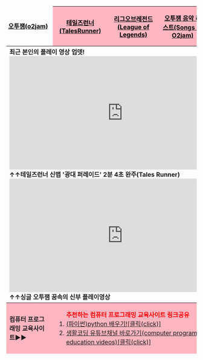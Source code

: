 <html>

<head>
 <meta charset="UTF-8">
</head>

<body>
<body background="배경수정.png">       
              
<table width="1000" height="1000" align="center" cellpadding="20" cellspacing="10">
 
<thead>

<tr style="height=21px;">
<td style="padding-left: 5px; padding-right: 5px; border-top: none; border-left: none; border-bottom: none; border-right: none; bgcolor:#FFB6C1;"><a href="https://m.post.naver.com/viewer/postView.nhn?volumeNo=18073606&memberNo=8626508&vType=VERTICAL" target="_blank"><font color="black"><b>오투잼(o2jam)</b></font></a></td>
<th bgcolor=#FFB6C1><a href="http://tr.game.onstove.com/index.asp" target="_blank"><font color="black"><b>테일즈런너(TalesRunner)</b></font></a></th>
<th bgcolor=#FFB6C1><a href="https://leagueoflegends.co.kr/" target="_blank"><font color="black"><b>리그오브레전드(League of Legends)</b></font></a></th>
<th bgcolor=#FFB6C1><a href="https://www.youtube.com/watch?v=NpyrcXYPiM4&list=PLw12emVrmPC_GWfSMc9JUkDJDZBDPaklF" target="_blank"><font color="black"><b>오투잼 음악 리스트(Songs of O2jam)</b></font></a></th>
<th bgcolor=#FFB6C1><a href="https://www.sectiong.net/107" target="_blank"><font color="black"><b>싱글오투잼(오투매니아) 파일공유</b></font></a></th>
</tr>
</thead>

<tbody>
 <style="filter:alpha(opacity=100);">
<tr  height="400">
 <td colspan="5" align="left"><b>최근 본인의 플레이 영상 업뎃!<br>
<iframe width="600" height="300" src="https://www.youtube.com/embed/PQveqCcqvLs" frameborder="0" allow="accelerometer; autoplay; encrypted-media; gyroscope; picture-in-picture" allowfullscreen></iframe>
<br>↑↑테일즈런너 신맵 '광대 퍼레이드' 2분 4초 완주(Tales Runner)</a>
<iframe width="600" height="300" src="https://www.youtube.com/embed/fsxaGLUBmek" frameborder="0" allow="accelerometer; autoplay; encrypted-media; gyroscope; picture-in-picture" allowfullscreen></iframe>
<br>↑↑싱글 오투잼 꿈속의 신부 플레이영상</b></a>
</td>
</tr>
</style>
</tbody>

<tfoot>
<tr align="left" height="100">
 <td width=20% bgcolor=#FFB6C1><b>컴퓨터 프로그래밍 교육사이트▶▶</b></td>
 <td colspan="4" bgcolor=#FFB6C1>
<ol><b><font color="red">추천하는 컴퓨터 프로그래밍 교육사이트 링크공유</font></b></b>
<li><a href="https://wikidocs.net/book/1657" target="_blank" align="left">(파이썬)python 배우기![클릭(click)]</a>
<li><a href="https://www.youtube.com/user/egoing2" target="_blank" align="left">생활코딩 유튜브채널 바로가기(computer programming education videos)[클릭(click)]</a>
</ol></td>
</tr>
</tfoot>

</table>

</body>
</html>
